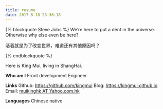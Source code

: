 ```yaml
---
title: resume
date: 2017-8-18 23:36:18
---
```


{% blockquote Steve Jobs %}
We’re here to put a dent in the universe. Otherwise why else even be here?

活着就是为了改变世界，难道还有其他原因吗？

{% endblockquote %}

Here is King Mui, living in ShangHai.

**Who am I**
Front development Engineer

**Links**
Github: https://github.com/kingmui
Blog: https://kingmui.github.io
Email: [muikinghk AT Yahoo.com.hk](mailto:muikinghk@yahoo.com.hk)

**Languages**
Chinese native